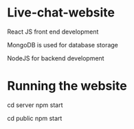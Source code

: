 # Live-chat-website
React JS front end development

MongoDB is used for database storage

NodeJS for backend development

# Running the website 
cd server
npm start

cd public
npm start
